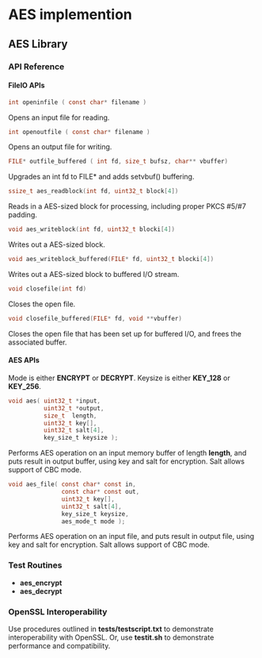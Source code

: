 # AES implemention
## AES Library
### API Reference
#### FileIO APIs
```C
int openinfile ( const char* filename )
```
Opens an input file for reading.
```C
int openoutfile ( const char* filename )
```
Opens an output file for writing.
```C
FILE* outfile_buffered ( int fd, size_t bufsz, char** vbuffer)
```
Upgrades an int fd to FILE* and adds setvbuf() buffering.
```C
ssize_t aes_readblock(int fd, uint32_t block[4])
```
Reads in a AES-sized block for processing, including proper PKCS #5/#7 padding.
```C
void aes_writeblock(int fd, uint32_t blocki[4])
```
Writes out a AES-sized block.
```C
void aes_writeblock_buffered(FILE* fd, uint32_t blocki[4])
```
Writes out a AES-sized block to buffered I/O stream.
```C
void closefile(int fd)
```
Closes the open file.
```C
void closefile_buffered(FILE* fd, void **vbuffer)
```
Closes the open file that has been set up for buffered I/O, and frees the associated buffer.

#### AES APIs

Mode is either __ENCRYPT__ or __DECRYPT__.
Keysize is either __KEY_128__ or __KEY_256__.

```C
void aes( uint32_t *input, 
          uint32_t *output,
          size_t  length,
          uint32_t key[],
          uint32_t salt[4],
          key_size_t keysize );
```
Performs AES operation on an input memory buffer of length __length__, and puts result in output buffer, using key and salt for encryption.  Salt allows support of CBC mode.
```C
void aes_file( const char* const in,
               const char* const out,
               uint32_t key[],
               uint32_t salt[4],
               key_size_t keysize,
               aes_mode_t mode );
```
Performs AES operation on an input file, and puts result in output file, using key and salt for encryption.  Salt allows support of CBC mode.

### Test Routines
* __aes_encrypt__
* __aes_decrypt__
### OpenSSL Interoperability
Use procedures outlined in __tests/testscript.txt__ to demonstrate interoperability with OpenSSL. Or, use __testit.sh__ to demonstrate performance and compatibility.
